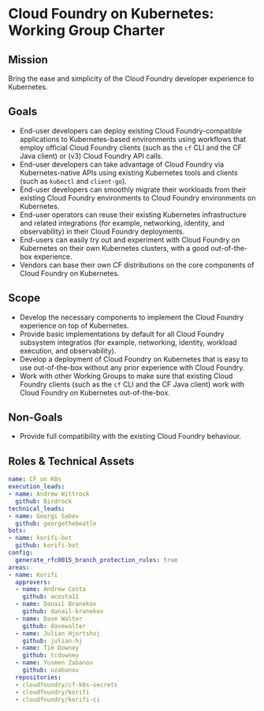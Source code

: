 # Cloud Foundry on Kubernetes: Working Group Charter

## Mission

Bring the ease and simplicity of the Cloud Foundry developer experience to Kubernetes.


## Goals

- End-user developers can deploy existing Cloud Foundry-compatible applications to Kubernetes-based environments using workflows that employ official Cloud Foundry clients (such as the `cf` CLI and the CF Java client) or (v3) Cloud Foundry API calls.
- End-user developers can take advantage of Cloud Foundry via Kubernetes-native APIs using existing Kubernetes tools and clients (such as `kubectl` and `client-go`).
- End-user developers can smoothly migrate their workloads from their existing Cloud Foundry environments to Cloud Foundry environments on Kubernetes.
- End-user operators can reuse their existing Kubernetes infrastructure and related integrations (for example, networking, identity, and observability) in their Cloud Foundry deployments.
- End-users can easily try out and experiment with Cloud Foundry on Kubernetes on their own Kubernetes clusters, with a good out-of-the-box experience.
- Vendors can base their own CF distributions on the core components of Cloud Foundry on Kubernetes.

## Scope

- Develop the necessary components to implement the Cloud Foundry experience on top of Kubernetes.
- Provide basic implementations by default for all Cloud Foundry subsystem integratios (for example, networking, identity, workload execution, and observability).
- Develop a deployment of Cloud Foundry on Kubernetes that is easy to use out-of-the-box without any prior experience with Cloud Foundry.
- Work with other Working Groups to make sure that existing Cloud Foundry clients (such as the `cf` CLI and the CF Java client) work with Cloud Foundry on Kubernetes out-of-the-box.

## Non-Goals

- Provide full compatibility with the existing Cloud Foundry behaviour.

## Roles & Technical Assets

```yaml
name: CF on K8s
execution_leads:
- name: Andrew Wittrock
  github: Birdrock
technical_leads:
- name: Georgi Sabev
  github: georgethebeatle
bots:
- name: korifi-bot
  github: korifi-bot
config:
  generate_rfc0015_branch_protection_rules: true
areas:
- name: Korifi
  approvers:
  - name: Andrew Costa
    github: acosta11
  - name: Danail Branekov
    github: danail-branekov
  - name: Dave Walter
    github: davewalter
  - name: Julian Hjortshoj
    github: julian-hj
  - name: Tim Downey
    github: tcdowney
  - name: Yusmen Zabanov
    github: uzabanov
  repositories:
  - cloudfoundry/cf-k8s-secrets
  - cloudfoundry/korifi
  - cloudfoundry/korifi-ci
```
